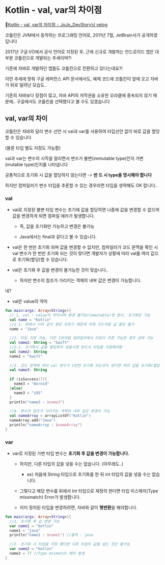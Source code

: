 # Kotlin - val, var의 차이점

🔗[Kotlin - val, var의 차이점 :: JoJo_DevStory님 velog](https://velog.io/@jojo_devstory/Kotlin-val-var%EC%9D%98-%EC%B0%A8%EC%9D%B4%EC%A0%90)

코틀린은 JVM에서 동작하는 프로그래밍 언어로, 2011년 7월, JetBrain사가 공개하였답니다

2017년 구글 I/O에서 공식 언어로 지정된 후, 근래 신규로 개발하는 안드로이드 앱은 대부분 코틀린으로 개발되는 추세이며?!

기존에 자바로 개발하던 앱들도 코틀린으로 전환하고 있다는데요?!

이런 추세에 맞춰 구글 레퍼런스 API 문서에서도, 예제 코드에 코틀린이 앞에 오고 자바가 뒤로 밀려난 모습도..

기존의 자바보다 장점이 많고, 자바 API의 저작권을 소유한 오라클에 종속되지 않기 때문에.. 구글에서도 코틀린을 선택했다고 볼 수도 있겠습니다

## val, var의 차이

코틀린은 자바와 달리 변수 선언 시 val과 var를 사용하여 타입선언 없이 바로 값을 할당할 수 있습니다

(물론 타입 별도 지정도 가능함)

val과 var는 변수의 시작을 알리면서 변수가 불변(immutable type)인지 가변(mutable type)인지를 나타냅니다

공통적으로 초기화 시 값을 할당하지 않는다면 -> **반 드 시 type을 명시해야 합니다**

하지만 컴파일러가 변수 타입을 추론할 수 있는 경우라면 타입을 생략해도 OK 랍니다..

### val

- val로 지정된 불변 타입 변수는 초기에 값을 할당하면 나중에 값을 변경할 수 없으며 값을 변경하게 되면 컴파일 에러가 발생합니다.

    - 즉, 값을 초기화만 가능하고 변경은 불가능

    - Java에서는 final과 같다고 볼 수 있습니다.

- val은 한 번만 초기화 되며 값을 변경할 수 없지만, 컴파일러가 코드 문맥을 확인 시 val 변수가 한 번만 초기화 되는 것이 맞다면 개발자가 상황에 따라 val를 여러 값으로 초기화(할당)할 수 있습니다.

- val은 초기화 후 값을 변경이 불가능한 것이 맞습니다..

    - 하지만 변수의 참조가 가리키는 객체의 내부 값은 변경이 가능합니다.

네?

- val은 value의 약어

```kotlin
fun main(args: Array<String>){
  // 1. val : value의 약어이며 변경 불가능(immutable)한 변수, 초기화만 가능
  val name = "Kotlin"
  //1-1. 위에서 이미 값이 할당 되었기 때문에 아래 코드처럼 값 할당 불가
  name = "Java"
  
  //2. 타입 지정 가능, 다만 1번처럼 컴파일러에서 타입이 추론 가능한 경우 생략 가능
  val name2: String = "Swift"
  //2-1. 초기화시 값을 할당하지 않을시엔 반드시 타입을 지정해야함
  val name2: String
  name2 = "Swift"
  
  //3. 코드 문맥에 따라 val 변수가 1번만 초기화 되는것이 맞다면 여러 값을 초기화(할당) 가능
  val name3: String 
  
  if (isSuccess()){ 
    name3 = "Anroid" 
  }else{ 
    name3 = "iOS"
  }
  println("name3 : $name3")
  
  //4. 변수의 참조가 가리키는 객체의 내부 값은 변경이 가능
  val nameArray = arrayListOf("Kotlin")
  nameArray.add("Java")
  println("nameArray : $nameArray")
}
```

### var

- var로 지정된 가변 타입 변수는 **초기화 후 값을 변경이 가능합니다.**

    - 하지만, 다른 타입의 값을 넣을 수는 없습니다. (아무래도..)

        - ex) 처음에 String 타입으로 초기화를 한 뒤 int 타입의 값을 넣을 수는 없습니다.

    - 그렇다고 해당 변수를 뒤에서 Int 타입으로 재정의 한다면 타입 미스매치(Type missmatch) Error가 발생합니다.

    - 이미 정의된 타입을 변경하려면, 자바와 같이 **형변환**을 해야합니다.

```kotlin
fun main(args: Array<String>){
  //1. 초기화 후 값 변경 가능
  var name1 = "kotlin" 
  name1 = "java"
  println("name1 : $name1") //출력 : java
  
  //2. 초기화 시 타입을 지정 했다면 다른 타입의 값을 넣는 것은 불가능
  var name2 = "kotlin" 
  name2 = 77 //Type mismatch 에러 발생
}
```
